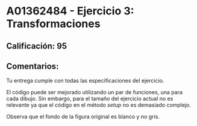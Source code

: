 # A01362484 - Ejercicio 3: Transformaciones

## **Calificación**: 95

## **Comentarios**:

Tu entrega cumple con todas las especificaciones del ejercicio.

El código puede ser mejorado utilizando un par de funciones, una para cada dibujo. Sin embargo, para el tamaño del ejercicio actual no es relevante ya que el código en el método *setup* no es demasiado complejo.

Observa que el fondo de la figura original es blanco y no gris.
